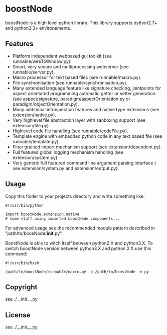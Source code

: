 <!-- region vim modline

vim: set tabstop=4 shiftwidth=4 expandtab:
vim: foldmethod=marker foldmarker=region,endregion:

endregion

region header

Copyright Torben Sickert 16.12.2012

License
   This library written by Torben Sickert stand under a creative commons
   naming 3.0 unported license.
   see http://creativecommons.org/licenses/by/3.0/deed.de

endregion -->

boostNode
=========

boostNode is a high level python library.
This library supports python2.7+ and python3.3+ environements.

Features
--------

* Platform independent webbased gui toolkit (see runnable/webToWindow.py).
* Smart, very secure and multiprocessing webserver (see runnable/server.py).
* Macro processor for text based files (see runnable/macro.py).
* File synchronisation (see runnable/synchronisation.py).
* Many extended language feature like signature checking, jointpoints for
  aspect orientated programming automatic getter or setter generation.
  (see aspect/signature, paradigm/aspectOrientation.py or
   paradigm/objectOrientation.py).
* Many additional introspection features and native type extensions
  (see extension/native.py).
* Very highlevel file abstraction layer with sanboxing support
  (see extension/file.py).
* Highlevel code file handling (see runnable/codeFile.py).
* Template engine with embedded python code in any text based file
  (see runnable/template.py).
* Finer grained import mechanism support (see extension/dependent.py).
* Full featured global logging mechanism handling (see extension/system.py)
* Very generic full featured command line argument parsing interface (
  see extension/system.py and extension/output.py).

Usage
-----

Copy this folder to your projects directory and write something like:

    #!/usr/bin/python

    import boostNode.extension.native
    # some stuff using imported boostNode components...

For advanced usage see the recommended module pattern described in
"path/to/boosNode/__init__.py".

BoostNode is able to witch itself between python2.X and python3.X.
To switch boostNode version between python3.X and python 2.X use this
command:

    #!/usr/bin/bash

    /path/to/boostNode/runnable/macro.py -p /path/to/boostNode -e py

Copyright
---------

see ./\_\_init__.py

License
-------

see ./\_\_init__.py
